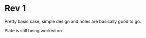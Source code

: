 # Rev 1

Pretty basic case, simple design and holes are basically good to go.

Plate is still being worked on
